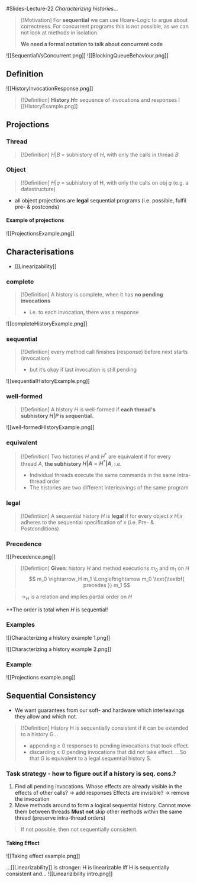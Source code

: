 #Slides-Lecture-22 
*Characterizing histories...*

> [!Motivation]
> For **sequential** we can use Hoare-Logic to argue about correctness. For concurrent programs this is not possible, as we can not look at methods in isolation. 
> 
> **We need a formal notation to talk about concurrent code**

![[SequentialVsConcurrent.png]]
![[BlockingQueueBehaviour.png]]

## Definition
![[HistoryInvocationResponse.png]]
> [!Definition]
> **History $H =$** sequence of invocations and responses
![[HistoryExample.png]]
## Projections
### Thread
> [!Definition]
> $H | B$ = subhistory of $H$, with only the calls in thread $B$
### Object
> [!Definition]
> $H | q$ = subhistory of H, with only the calls on obj $q$ (e.g. a datastructure)
- all object projections are **legal** sequential programs (i.e. possible, fulfil pre- & postconds)
#### Example of projections
![[ProjectionsExample.png]]
## Characterisations
+ [[Linearizability]]
### complete
> [!Definition]
> A history is complete, when it has **no pending invocations**
> - i.e. to each invocation, there was a response

![[completeHistoryExample.png]]
### sequential
> [!Definition] 
> every method call finishes (response) before next starts (invocation)
> - but it’s okay if last invocation is still pending

![[sequentialHistoryExample.png]]
### well-formed
> [!Definition]
> A history $H$ is well-formed if **each thread's subhistory $H|P$ is sequential.**

![[well-formedHIstoryExample.png]]

### equivalent
> [!Definition]
> Two histories $H$ and $H^{*}$ are equivalent if for every thread $A$, **the subhistory $H|A = H^{*}|A$**, i.e.
> - Individual threads execute the same commands in the same intra-thread order
> - The histories are two different interleavings of the same program

### legal
> [!Defintiion]
> A sequential history $H$ is **legal** if for every object $x$ $H|x$ adheres to the sequential specification of $x$ 
> (i.e. Pre- & Postconditions)

### Precedence
![[Precedence.png]]
> [!Defintiion]
> **Given**: history $H$ and method executions $m_0$ and $m_1$ on $H$
> $$ m_0 \rightarrow_H m_1 \Longleftrightarrow m_0 \text{\textbf{ precedes }} m_1 $$

> $\rightarrow_H$ is a relation and implies partial order on $H$ 

**The order is total when $H$ is sequential!
### Examples
	
![[Characterizing a history example 1.png]]

![[Characterizing a history example 2.png]]

### Example
![[Projections example.png]]
## Sequential Consistency
- We want guarantees from our soft- and hardware which interleavings they allow and which not.
>[!Definition]
> History H is sequentially consistent if it can be extended to a history G...
> - appending $\geq$ 0 responses to pending invocations that took effect.
> - discarding $\geq$ 0 pending invocations that did not take effect.
...So that G is equivalent to a legal sequential history S.

### Task strategy - how to figure out if a history is seq. cons.?
1. Find all pending invocations.
		Whose effects are already visible in the effects of other calls? $\rightarrow$ add responses
		Effects are invisible?  $\rightarrow$ remove the invocation
2. Move methods around to form a logical sequential history.
		Cannot move them between threads
		**Must not** skip other methods within the same thread (preserve intra-thread orders)
>If not possible, then not sequentially consistent.

#### Taking Effect
![[Taking effect example.png]]

...[[Linearizability]] is stronger: H is linearizable iff H is sequentially consistent and...
![[Linearizibility intro.png]]